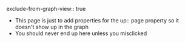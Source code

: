 exclude-from-graph-view:: true

- This page is just to add properties for the up:: page property so it doesn't show up in the graph
- You should never end up here unless you misclicked